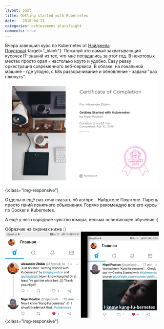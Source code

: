 ```yaml
---
layout: post
title: Getting started with Kubernetes
date:   2018-04-11
categories: achievement pluralsight
comments: true
---
```

Вчера завершил курс по Kubernetes от [Найджела Поултона](https://twitter.com/nigelpoulton){:target="_blank"}. Пожалуй это самый захватывающий кусочек IT-знаний из тех, что мне попадались за этот год. В некоторых местах просто орал - настолько круто и удобно. Easy peasy оркестрация современного веб-сервиса. В облаке, на локальной машине - где угодно, с k8s разворачивание и обновление - задача "раз плюнуть".
![Certificate of completion, Kubernetes getting started](/assets/img/kubernetes.png){:class="img-responsive"}

Отдельно ещё раз хочу сказать об авторе - Найджеле Поултоне.
Парень просто гений понятного объяснения. Горячо рекомендую все его курсы по Docker и Kubernetes.

А ещё у него изрядное чувство юмора, весьма освежающее обучение :)

Образчик на скринах ниже :)
![Certificate of completion](/assets/img/kung-fu-bernetes.png){:class="img-responsive"}